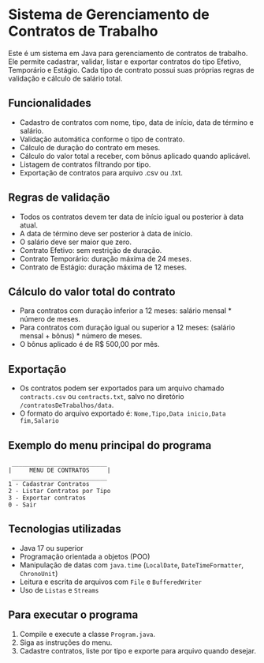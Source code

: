
# Sistema de Gerenciamento de Contratos de Trabalho

Este é um sistema em Java para gerenciamento de contratos de trabalho. Ele permite cadastrar, validar, listar e exportar contratos do tipo Efetivo, Temporário e Estágio. Cada tipo de contrato possui suas próprias regras de validação e cálculo de salário total.

## Funcionalidades

- Cadastro de contratos com nome, tipo, data de início, data de término e salário.
- Validação automática conforme o tipo de contrato.
- Cálculo de duração do contrato em meses.
- Cálculo do valor total a receber, com bônus aplicado quando aplicável.
- Listagem de contratos filtrando por tipo.
- Exportação de contratos para arquivo .csv ou .txt.

## Regras de validação

- Todos os contratos devem ter data de início igual ou posterior à data atual.
- A data de término deve ser posterior à data de início.
- O salário deve ser maior que zero.
- Contrato Efetivo: sem restrição de duração.
- Contrato Temporário: duração máxima de 24 meses.
- Contrato de Estágio: duração máxima de 12 meses.

## Cálculo do valor total do contrato

- Para contratos com duração inferior a 12 meses: salário mensal * número de meses.
- Para contratos com duração igual ou superior a 12 meses: (salário mensal + bônus) * número de meses.
- O bônus aplicado é de R$ 500,00 por mês.

## Exportação

- Os contratos podem ser exportados para um arquivo chamado `contracts.csv` ou `contracts.txt`, salvo no diretório `/contratosDeTrabalhos/data`.
- O formato do arquivo exportado é: `Nome,Tipo,Data inicio,Data fim,Salario`

## Exemplo do menu principal do programa

```
 ___________________________
|     MENU DE CONTRATOS     |
 ___________________________
1 - Cadastrar Contratos
2 - Listar Contratos por Tipo
3 - Exportar contratos
0 - Sair
```

## Tecnologias utilizadas

- Java 17 ou superior
- Programação orientada a objetos (POO)
- Manipulação de datas com `java.time` (`LocalDate`, `DateTimeFormatter`, `ChronoUnit`)
- Leitura e escrita de arquivos com `File` e `BufferedWriter`
- Uso de `Listas` e `Streams`

## Para executar o programa

1. Compile e execute a classe `Program.java`.
2. Siga as instruções do menu.
3. Cadastre contratos, liste por tipo e exporte para arquivo quando desejar.
